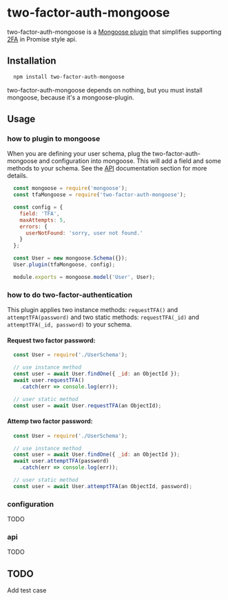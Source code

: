 # two-factor-auth-mongoose
two-factor-auth-mongoose is a [Mongoose plugin](http://mongoosejs.com/docs/plugins.html)
that simplifies supporting [2FA](https://en.wikipedia.org/wiki/Multi-factor_authentication) in Promise style api.

## Installation
```bash
  npm install two-factor-auth-mongoose
```
two-factor-auth-mongoose depends on nothing, but you must install mongoose, because it's a mongoose-plugin.

## Usage

### how to plugin to mongoose

When you are defining your user schema, plug the two-factor-auth-mongoose and configuration into mongoose. This will add a field and some methods to your schema. See the [API](#api) documentation section for more details.

```javascript
  const mongoose = require('mongoose');
  const tfaMongoose = require('two-factor-auth-mongoose');

  const config = {
    field: 'TFA',
    maxAttempts: 5,
    errors: {
      userNotFound: 'sorry, user not found.'
    }
  };

  const User = new mongoose.Schema({});
  User.plugin(tfaMongoose, config);

  module.exports = mongoose.model('User', User);
```

### how to do two-factor-authentication

This plugin applies two instance methods: `requestTFA()` and `attemptTFA(password)` and two static methods: `requestTFA(_id)` and `attemptTFA(_id, password)` to your schema.

#### Request two factor password:
```javascript
  const User = require('./UserSchema');

  // use instance method
  const user = await User.findOne({ _id: an ObjectId });
  await user.requestTFA()
    .catch(err => console.log(err));

  // user static method
  const user = await User.requestTFA(an ObjectId);
```

#### Attemp two factor password:
```javascript
  const User = require('./UserSchema');

  // use instance method
  const user = await User.findOne({ _id: an ObjectId });
  await user.attemptTFA(password)
    .catch(err => console.log(err));

  // user static method
  const user = await User.attemptTFA(an ObjectId, password);
```

### configuration
TODO

### api
TODO

## TODO
Add test case
